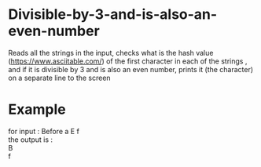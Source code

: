# Divisible-by-3-and-is-also-an-even-number
Reads all the strings in the input, checks what is the hash value (https://www.asciitable.com/) of the first character in each of the strings , and if it is divisible by 3 and is also an even number, prints it (the character) on a separate line to the screen
# Example
for input : Before a E f                                                                                                                                                       
the output is :                                                                                                                                                          
B                                                                                                                                                                        
f
